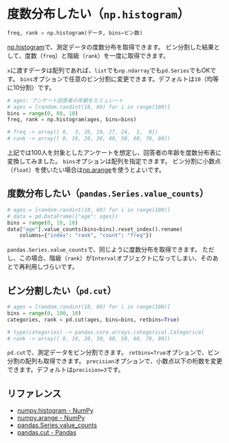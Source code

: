 # 度数分布したい（`np.histogram`）

```python
freq, rank = np.histogram(データ, bins=ビン数)
```

[np.histogram](https://numpy.org/doc/stable/reference/generated/numpy.histogram.html)で、測定データの度数分布を取得できます。
ビン分割した結果として、度数（``freq``）と階級（``rank``）を一度に取得できます。

``x``に渡すデータは配列であれば、``list``でも``np.ndarray``でも``pd.Series``でもOKです。
``bins``オプションで任意のビン分割に変更できます。デフォルトは``10``（均等に10分割）です。

```python
# ages: アンケート回答者の年齢をエミュレート
# ages = [random.randint(18, 60) for i in range(100)]
bins = range(0, 80, 10)
freq, rank = np.histogram(ages, bins=bins)

# freq -> array([ 0,  3, 26, 19, 27, 24,  1,  0])
# rank -> array([ 0, 10, 20, 30, 40, 50, 60, 70, 80])
```

上記では100人を対象としたアンケートを想定し、回答者の年齢を度数分布表に変換してみました。
``bins``オプションは配列を指定できます。
ビン分割に小数点（``float``）を使いたい場合は[np.arange](https://numpy.org/doc/stable/reference/generated/numpy.arange.html)を使うとよいです。

## 度数分布したい（``pandas.Series.value_counts``）

```python
# ages = [random.randint(18, 60) for i in range(100)]
# data = pd.DataFrame({"age": ages})
bins = range(0, 10, 10)
data["age"].value_counts(bins=bins).reset_index().rename(
    columns={"index": "rank", "count": "freq"})
```

``pandas.Series.value_counts``で、同じように度数分布を取得できます。
ただし、この場合、階級（``rank``）が``Interval``オブジェクトになってしまい、そのあとで再利用しづらいです。

## ビン分割したい（``pd.cut``）

```python
# ages = [random.randint(18, 60) for i in range(100)]
bins = range(0, 100, 10)
categories, rank = pd.cut(ages, bins=bins, retbins=True)

# type(categories) -> pandas.core.arrays.categorical.Categorical
# rank -> array([ 0, 10, 20, 30, 40, 50, 60, 70, 80])
```

``pd.cut``で、測定データをビン分割できます。
``retbins=True``オプションで、ビン分割の配列も取得できます。
``precision``オプションで、小数点以下の桁数を変更できます。デフォルトは``precision=3``です。

## リファレンス

- [numpy.histogram - NumPy](https://numpy.org/doc/stable/reference/generated/numpy.histogram.html)
- [numpy.arange - NumPy](https://numpy.org/doc/stable/reference/generated/numpy.arange.html)
- [pandas.Series.value_counts](https://pandas.pydata.org/pandas-docs/stable/reference/api/pandas.Series.value_counts.html#pandas.Series.value_counts)
- [pandas.cut - Pandas](https://pandas.pydata.org/pandas-docs/stable/reference/api/pandas.cut.html)
